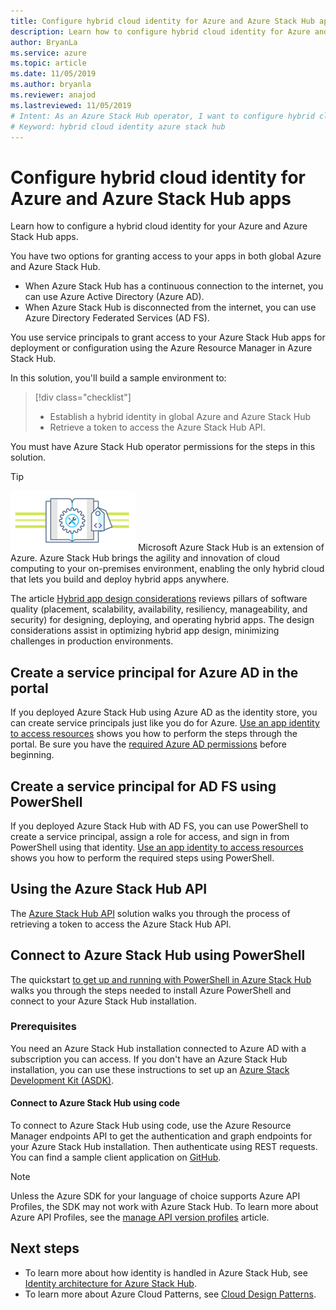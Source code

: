 ```yaml
---
title: Configure hybrid cloud identity for Azure and Azure Stack Hub apps
description: Learn how to configure hybrid cloud identity for Azure and Azure Stack Hub apps.
author: BryanLa
ms.service: azure
ms.topic: article
ms.date: 11/05/2019
ms.author: bryanla
ms.reviewer: anajod
ms.lastreviewed: 11/05/2019
# Intent: As an Azure Stack Hub operator, I want to configure hybrid cloud identity for Azure and Azure Stack Hub apps so my hybrid apps have a hybrid identity architecture.
# Keyword: hybrid cloud identity azure stack hub
---
```


# Configure hybrid cloud identity for Azure and Azure Stack Hub apps

Learn how to configure a hybrid cloud identity for your Azure and Azure Stack Hub apps.

You have two options for granting access to your apps in both global Azure and Azure Stack Hub.

 * When Azure Stack Hub has a continuous connection to the internet, you can use Azure Active Directory (Azure AD).
 * When Azure Stack Hub is disconnected from the internet, you can use Azure Directory Federated Services (AD FS).

You use service principals to grant access to your Azure Stack Hub apps for deployment or configuration using the Azure Resource Manager in Azure Stack Hub.

In this solution, you'll build a sample environment to:

> [!div class="checklist"]
> - Establish a hybrid identity in global Azure and Azure Stack Hub
> - Retrieve a token to access the Azure Stack Hub API.

You must have Azure Stack Hub operator permissions for the steps in this solution.

> [!Tip]
> ![Hybrid pillars diagram](media/solution-deployment-guide-cross-cloud-scaling/hybrid-pillars.png)
> Microsoft Azure Stack Hub is an extension of Azure. Azure Stack Hub brings the agility and innovation of cloud computing to your on-premises environment, enabling the only hybrid cloud that lets you build and deploy hybrid apps anywhere.
>
> The article [Hybrid app design considerations](/hybrid/app-solutions/overview-app-design-considerations) reviews pillars of software quality (placement, scalability, availability, resiliency, manageability, and security) for designing, deploying, and operating hybrid apps. The design considerations assist in optimizing hybrid app design, minimizing challenges in production environments.

## Create a service principal for Azure AD in the portal

If you deployed Azure Stack Hub using Azure AD as the identity store, you can create service principals just like you do for Azure. [Use an app identity to access resources](/azure-stack/operator/azure-stack-create-service-principals#manage-an-azure-ad-app-identity) shows you how to perform the steps through the portal. Be sure you have the [required Azure AD permissions](/azure/azure-resource-manager/resource-group-create-service-principal-portal#required-permissions) before beginning.

## Create a service principal for AD FS using PowerShell

If you deployed Azure Stack Hub with AD FS, you can use PowerShell to create a service principal, assign a role for access, and sign in from PowerShell using that identity. [Use an app identity to access resources](/azure-stack/operator/azure-stack-create-service-principals#manage-an-ad-fs-app-identity) shows you how to perform the required steps using PowerShell.

## Using the Azure Stack Hub API

The [Azure Stack Hub API](/azure-stack/user/azure-stack-rest-api-use)  solution walks you through the process of retrieving a token to access the Azure Stack Hub API.

## Connect to Azure Stack Hub using PowerShell

The quickstart [to get up and running with PowerShell in Azure Stack Hub](/azure-stack/operator/azure-stack-powershell-install) walks you through the steps needed to install Azure PowerShell and connect to your Azure Stack Hub installation.

### Prerequisites

You need an Azure Stack Hub installation connected to Azure AD with a subscription you can access. If you don't have an Azure Stack Hub installation, you can use these instructions to set up an [Azure Stack Development Kit (ASDK)](/azure-stack/asdk/asdk-install).

#### Connect to Azure Stack Hub using code

To connect to Azure Stack Hub using code, use the Azure Resource Manager endpoints API to get the authentication and graph endpoints for your Azure Stack Hub installation. Then authenticate using REST requests. You can find a sample client application on
[GitHub](https://github.com/shriramnat/HybridARMApplication).

>[!Note]
>Unless the Azure SDK for your language of choice supports Azure API Profiles, the SDK may not work with Azure Stack Hub. To learn more about Azure API Profiles, see the [manage API version profiles](/azure-stack/user/azure-stack-version-profiles) article.

## Next steps

- To learn more about how identity is handled in Azure Stack Hub, see [Identity architecture for Azure Stack Hub](/azure-stack/operator/azure-stack-identity-architecture).
- To learn more about Azure Cloud Patterns, see [Cloud Design Patterns](../../patterns/index.md).
